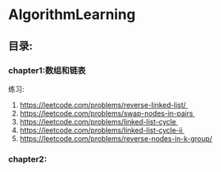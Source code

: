 # AlgorithmLearning

## 目录:
### chapter1:数组和链表
练习:
1. https://leetcode.com/problems/reverse-linked-list/  
2. https://leetcode.com/problems/swap-nodes-in-pairs  
3. https://leetcode.com/problems/linked-list-cycle  
4. https://leetcode.com/problems/linked-list-cycle-ii  
5. https://leetcode.com/problems/reverse-nodes-in-k-group/

### chapter2:
